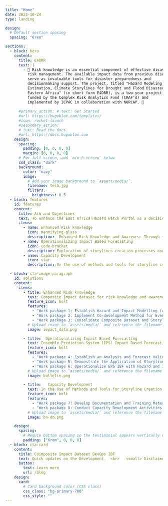 ```yaml
---
title: "Home"
date: 2023-10-24
type: landing

design:
  # Default section spacing
  spacing: "6rem"

sections:
  - block: hero
    content:
      title: E4DRR 
      text: |
        - 🧱 Risk knowledge is an essential component of effective disaster
          risk management. The available impact data from previous disasters
          serve as invaluable tools for disaster preparedness and
          decisionmaking support. The project, titled "Hazard Modeling, Impact
          Estimation, Climate Storylines for Drought and Flood Disasters in
          Eastern Africa" (in short form E4DRR), is a two-year project
          funded by the Complex Risk Analytics Fund (CRAF’d) and
          implemented by ICPAC in collaboration with NORCAP. 🧱 
          
      #primary_action: # text: Get Started
      #url: https://hugoblox.com/templates/
      #icon: rocket-launch
      #secondary_action:
      # text: Read the docs
      #url: https://docs.hugoblox.com
    design:
      spacing:
        padding: [0, 0, 0, 0]
        margin: [0, 0, 0, 0]
      # For full-screen, add `min-h-screen` below
      css_class: "dark"
      background:
        color: "navy"
        image:
          # Add your image background to `assets/media/`.
          filename: tech.jpg
          filters:
            brightness: 0.5
  - block: features
    id: features
    content:
      title: Aim and Objectives
      text: To enhance the East Africa Hazard Watch Portal as a decision-making and actionable information tool for Disaster Risk Management (DRM) through impact-based forecasting based on a chain of auditable evidence synthesised from event-based climate Storylines 🌍
      items:
        - name: Enhanced Risk knowledge
          icon: magnifying-glass
          description:  Enhanced Risk Knowledge and Awareness Through the Creation of Event-Based Climate Storylines
        - name: Operationalizing Impact Based Forecasting
          icon: code-bracket
          description: Exploration of storylines creation processes and applications in Ensemble Prediction System (EPS) Impact Based Forecasting (IBF)
        - name: Capacity Development
          icon: star
          description: On the use of methods and tools for storyline creation 

  - block: cta-image-paragraph
    id: solutions
    content:
      items:
        - title: Enhanced Risk knowledge
          text: Composite Impact dataset for risk knowledge and awareness, [Tasks ➡️](/blog/concept_note/#outcome-1)
          feature_icon: bolt
          features:
            - "Work package 1: Establish Hazard and Impact Modelling for the Region" 
            - "Work package 2: Implement Co-development Method for Event-Based Climate Storylines"
            - "Work package 3: Consolidate Composite Dataset and Storylines into Story Maps Linked with EAHW"            
          # Upload image to `assets/media/` and reference the filename here
          image: impact_data.png

        - title:  Operationalizing Impact Based Forecasting 
          text: Ensemble Prediction System (EPS) Impact Based Forecasting (IBF),  [Tasks ➡️](/blog/concept_note/#outcome-2)
          feature_icon: bolt
          features:
            - "Work package 4: Establish an Analysis and Forecast Validation Facility Utilizing Storylines Datasets and Processes for Anticipatory Action"
            - "Work package 5: Demonstrate the Application of Storylines as Bayesian Networks in IBF Risk and Decision Analysis"
            - "Work package 6: Operationalize EPS IBF with Hazard and Impact Modelling for the Region Operationalise EPS IBF with hazards and impact modelling for the region"
          # Upload image to `assets/media/` and reference the filename here
          image: bulletin.png

        - title:   Capacity Development 
          text: In the Use of Methods and Tools for Storyline Creation,  [Tasks ➡️](/blog/concept_note/#outcome-3)
          feature_icon: bolt
          features:
            - "Work package 7: Develop Documentation and Training Materials on Methods and Tools Used in Storyline Creation Activities"
            - "Work package 8: Conduct Capacity Development Activities in Co-development, Workshops and Tutorials"
          # Upload image to `assets/media/` and reference the filename here
          image: bn-dm.png

    design:
      spacing:
        # Reduce bottom spacing so the testimonial appears vertically centered between sections
        padding: ["6rem", 0, 0, 0]
  - block: cta-card
    content:
      title: Coimposite Impact Dataset DevOps IBF
      text: Quick updates on the Development.  <br>   <small> Disclaimer-The content of this website does not reflect the official opinion of the Funding agency or partner organizations. Responsibility for the information and views expressed in the web lies entirely with the authors  </small>.
      button:
        text: Learn more
        url: /blog
    design:
      card:
        # Card background color (CSS class)
        css_class: "bg-primary-700"
        css_style: ""
---
```


